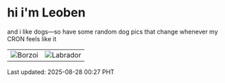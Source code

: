 # hi i'm Leoben

and i like dogs—so have some random dog pics that change whenever my CRON feels like it

|  |  |
|--------|----------|
| ![Borzoi](https://random-dog-vercel.vercel.app/api/random-borzoi?v=1756312049) | ![Labrador](https://random-dog-vercel.vercel.app/api/random-labrador?v=1756312049) |

Last updated: 2025-08-28 00:27 PHT
